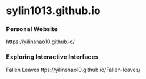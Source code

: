 # sylin1013.github.io

### Personal Website
https://yilinshao10.github.io/

### Exploring Interactive Interfaces
Fallen Leaves ttps://yilinshao10.github.io/Fallen-leaves/
